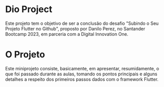 # Dio Project

Este projeto tem o objetivo de ser a conclusão do desafio "Subindo o Seu Projeto Flutter no Github", proposto por Danilo Perez, no Santander Bootcamp 2023, em parceria com a Digital Innovation One.

# O Projeto

Este miniprojeto consiste, basicamente, em apresentar, resumidamente, o que foi passado durante as aulas, tomando os pontos principais e alguns detalhes a respeito dos primeiros passos dados com o framework Flutter.

